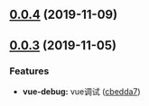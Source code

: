 ## [0.0.4](https://github.com/kuan1/luzhongk/compare/v0.0.3...v0.0.4) (2019-11-09)



## [0.0.3](https://github.com/kuan1/luzhongk/compare/v0.0.2...v0.0.3) (2019-11-05)


### Features

* **vue-debug:** vue调试 ([cbedda7](https://github.com/kuan1/luzhongk/commit/cbedda7ffca1af507f9c24df36eaa0aa673aa910))



